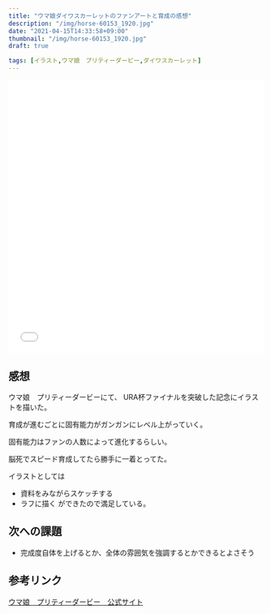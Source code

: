 ```yaml
---
title: "ウマ娘ダイワスカーレットのファンアートと育成の感想"
description: "/img/horse-60153_1920.jpg"
date: "2021-04-15T14:33:58+09:00"
thumbnail: "/img/horse-60153_1920.jpg"
draft: true

tags: [イラスト,ウマ娘　プリティーダービー,ダイワスカーレット]
---
```



<div style="max-width: 722px;"><div style="left: 0; width: 100%; height: 0; position: relative; padding-bottom: 106.9767%;"><iframe src="//cdn.iframe.ly/api/iframe?url=https%3A%2F%2Fwww.pixiv.net%2Fartworks%2F89105027&amp;key=a821177d432254580d038725ee2ff7a1" style="border: 0; top: 0; left: 0; width: 100%; height: 100%; position: absolute;" allowfullscreen></iframe></div></div>

## 感想
ウマ娘　プリティーダービーにて、
URA杯ファイナルを突破した記念にイラストを描いた。

育成が進むごとに固有能力がガンガンにレベル上がっていく。

固有能力はファンの人数によって進化するらしい。

脳死でスピード育成してたら勝手に一着とってた。


イラストとしては
- 資料をみながらスケッチする
- ラフに描く
ができたので満足している。

## 次への課題
- 完成度自体を上げるとか、全体の雰囲気を強調するとかできるとよさそう

## 参考リンク
[ウマ娘　プリティーダービー　公式サイト](https://umamusume.jp)